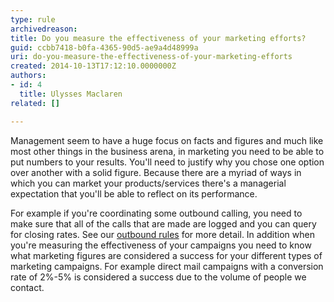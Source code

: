 ```yaml
---
type: rule
archivedreason: 
title: Do you measure the effectiveness of your marketing efforts?
guid: ccbb7418-b0fa-4365-90d5-ae9a4d48999a
uri: do-you-measure-the-effectiveness-of-your-marketing-efforts
created: 2014-10-13T17:12:10.0000000Z
authors:
- id: 4
  title: Ulysses Maclaren
related: []

---
```


Management seem to have a huge focus on facts and figures and much like most other things in the business arena, in marketing you need to be able to put numbers to your results. You'll need to justify why you chose one option over another with a solid figure. Because there are a myriad of ways in which you can market your products/services there's a managerial expectation that you'll be able to reflect on its performance.

<!--endintro-->

For example if you're coordinating some outbound calling, you need to make sure that all of the calls that are made are logged and you can query for closing rates. See our [outbound rules](http&#58;//www.ssw.com.au/ssw/Standards/Rules/RulestoBetterOutboundCalls.aspx#Measure) for more detail. In addition when you're measuring the effectiveness of your campaigns you need to know what marketing figures are considered a success for your different types of marketing campaigns. For example direct mail campaigns with a conversion rate of 2%-5% is considered a success due to the volume of people we contact.
